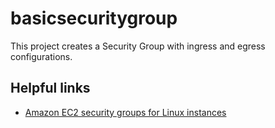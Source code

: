 # basicsecuritygroup

This project creates a Security Group with ingress and egress configurations.

## Helpful links

- [Amazon EC2 security groups for Linux instances][1]

[1]: https://docs.aws.amazon.com/AWSEC2/latest/UserGuide/ec2-security-groups.html